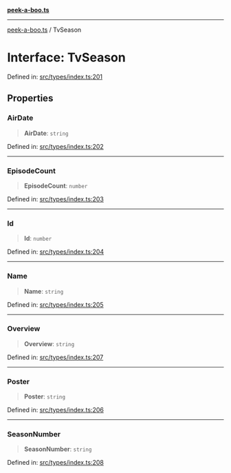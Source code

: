[**peek-a-boo.ts**](../README.md)

***

[peek-a-boo.ts](../globals.md) / TvSeason

# Interface: TvSeason

Defined in: [src/types/index.ts:201](https://github.com/WinterSunset95/peek-a-boo.ts/blob/8815e721cff6128fa9f7e41ee6186f9acba0c30f/src/types/index.ts#L201)

## Properties

### AirDate

> **AirDate**: `string`

Defined in: [src/types/index.ts:202](https://github.com/WinterSunset95/peek-a-boo.ts/blob/8815e721cff6128fa9f7e41ee6186f9acba0c30f/src/types/index.ts#L202)

***

### EpisodeCount

> **EpisodeCount**: `number`

Defined in: [src/types/index.ts:203](https://github.com/WinterSunset95/peek-a-boo.ts/blob/8815e721cff6128fa9f7e41ee6186f9acba0c30f/src/types/index.ts#L203)

***

### Id

> **Id**: `number`

Defined in: [src/types/index.ts:204](https://github.com/WinterSunset95/peek-a-boo.ts/blob/8815e721cff6128fa9f7e41ee6186f9acba0c30f/src/types/index.ts#L204)

***

### Name

> **Name**: `string`

Defined in: [src/types/index.ts:205](https://github.com/WinterSunset95/peek-a-boo.ts/blob/8815e721cff6128fa9f7e41ee6186f9acba0c30f/src/types/index.ts#L205)

***

### Overview

> **Overview**: `string`

Defined in: [src/types/index.ts:207](https://github.com/WinterSunset95/peek-a-boo.ts/blob/8815e721cff6128fa9f7e41ee6186f9acba0c30f/src/types/index.ts#L207)

***

### Poster

> **Poster**: `string`

Defined in: [src/types/index.ts:206](https://github.com/WinterSunset95/peek-a-boo.ts/blob/8815e721cff6128fa9f7e41ee6186f9acba0c30f/src/types/index.ts#L206)

***

### SeasonNumber

> **SeasonNumber**: `string`

Defined in: [src/types/index.ts:208](https://github.com/WinterSunset95/peek-a-boo.ts/blob/8815e721cff6128fa9f7e41ee6186f9acba0c30f/src/types/index.ts#L208)
